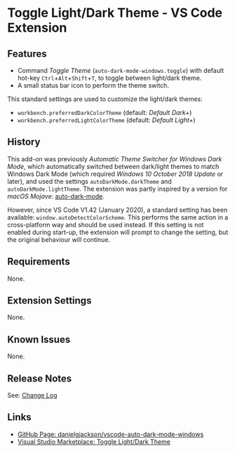 # Toggle Light/Dark Theme - VS Code Extension

<!-- ![Automatic Switching](icon.png) -->

## Features

* Command *Toggle Theme* (`auto-dark-mode-windows.toggle`) with default hot-key `Ctrl`+`Alt`+`Shift`+`T`, to toggle between light/dark theme.
* A small status bar icon to perform the theme switch.

This standard settings are used to customize the light/dark themes:

* `workbench.preferredDarkColorTheme` (default: *Default Dark+*)
* `workbench.preferredLightColorTheme` (default: *Default Light+*)


## History

This add-on was previously *Automatic Theme Switcher for Windows Dark Mode*, which automatically switched between dark/light themes to match Windows Dark Mode (which required *Windows 10 October 2018 Update* or later), and used the settings `autoDarkMode.darkTheme` and `autoDarkMode.lightTheme`.  The extension was partly inspired by a version for *macOS Mojave*: [auto-dark-mode](https://marketplace.visualstudio.com/items?itemName=LinusU.auto-dark-mode&ssr=false).

However, since VS Code V1.42 (January 2020), a standard setting has been available: `window.autoDetectColorScheme`.  This performs the same action in a cross-platform way and should be used instead.  If this setting is not enabled during start-up, the extension will prompt to change the setting, but the original behaviour will continue. 


## Requirements

None.


## Extension Settings

None.


## Known Issues

None.


## Release Notes

See: [Change Log](CHANGELOG.md)


## Links

* [GitHub Page: danielgjackson/vscode-auto-dark-mode-windows](https://github.com/danielgjackson/vscode-auto-dark-mode-windows)
* [Visual Studio Marketplace: Toggle Light/Dark Theme](https://marketplace.visualstudio.com/items?itemName=danielgjackson.auto-dark-mode-windows
)
